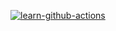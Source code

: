 [![learn-github-actions](https://github.com/meicaljohnjones/testactions/actions/workflows/learn-github-actions.yml/badge.svg)](https://github.com/meicaljohnjones/testactions/actions/workflows/learn-github-actions.yml)
